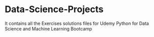 # Data-Science-Projects
It contains all the Exercises solutions files for Udemy Python for Data Science and Machine Learning Bootcamp 
